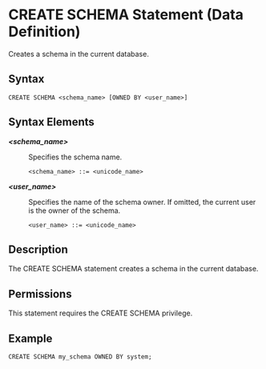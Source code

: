 <!-- loio20d4ecad7519101497d192700ce5f3df -->

# CREATE SCHEMA Statement \(Data Definition\)

Creates a schema in the current database.



<a name="loio20d4ecad7519101497d192700ce5f3df__sql_create_schema_1sql_create_schema_syntax"/>

## Syntax

```
CREATE SCHEMA <schema_name> [OWNED BY <user_name>]
```



<a name="loio20d4ecad7519101497d192700ce5f3df__sql_create_schema_1sql_create_schema_syntax_elements"/>

## Syntax Elements


<dl>
<dt><b>

*<schema\_name\>*

</b></dt>
<dd>

Specifies the schema name.

```
<schema_name> ::= <unicode_name>
```



</dd><dt><b>

*<user\_name\>*

</b></dt>
<dd>

Specifies the name of the schema owner. If omitted, the current user is the owner of the schema.

```
<user_name> ::= <unicode_name>
```



</dd>
</dl>



<a name="loio20d4ecad7519101497d192700ce5f3df__sql_create_schema_1sql_create_schema_description"/>

## Description

The CREATE SCHEMA statement creates a schema in the current database.



<a name="loio20d4ecad7519101497d192700ce5f3df__section_opr_ddt_5cb"/>

## Permissions

This statement requires the CREATE SCHEMA privilege.



<a name="loio20d4ecad7519101497d192700ce5f3df__sql_create_schema_1sql_create_schema_examples"/>

## Example

```
CREATE SCHEMA my_schema OWNED BY system;
```

